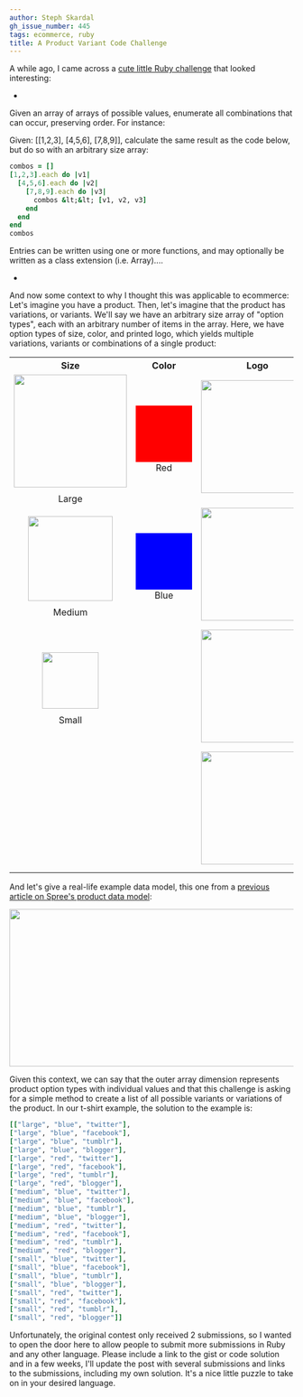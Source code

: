 ```yaml
---
author: Steph Skardal
gh_issue_number: 445
tags: ecommerce, ruby
title: A Product Variant Code Challenge
---
```




A while ago, I came across a [cute little Ruby challenge](http://norbauer.com/notebooks/code/notes/code-challenge-combinations) that looked interesting:

*

Given an array of arrays of possible values, enumerate all combinations that can occur, preserving order. For instance:

Given: [[1,2,3], [4,5,6], [7,8,9]], calculate the same result as the code below, but do so with an arbitrary size array:

```ruby
combos = []
[1,2,3].each do |v1|
  [4,5,6].each do |v2|
    [7,8,9].each do |v3|
      combos &lt;&lt; [v1, v2, v3]
    end
  end
end
combos
```

Entries can be written using one or more functions, and may optionally be written as a class extension (i.e. Array)....

*

And now some context to why I thought this was applicable to ecommerce: Let's imagine you have a product. Then, let's imagine that the product has variations, or variants. We'll say we have an arbitrary size array of "option types", each with an arbitrary number of items in the array. Here, we have option types of size, color, and printed logo, which yields multiple variations, variants or combinations of a single product:

<table cellpadding="10" cellspacing="0" width="100%">
<tbody><tr>
<th align="center" width="33%">Size</th>
<th align="center" width="33%">Color</th>
<th align="center" width="33%">Logo</th>
</tr>
<tr>
<td align="center" width="33%">
<img alt="" border="0" id="BLOGGER_PHOTO_ID_5598028811643117810" src="/blog/2011/04/27/product-variant-code-challenge/image-0.jpeg" style="display:block; margin:0px auto 10px; text-align:center;cursor:pointer; cursor:hand;width:200px;"/>
Large</td>
<td align="center" width="33%">
<div style="background:red;height:100px;width:100px;"> </div>
Red</td>
<td align="center" width="33%">
<img alt="" border="0" id="BLOGGER_PHOTO_ID_5598030265473204450" src="/blog/2011/04/27/product-variant-code-challenge/image-1.jpeg" style="display:block; margin:0px auto 10px;width:200px;"/>
</td>
</tr>
<tr>
<td align="center">
<img alt="" border="0" id="BLOGGER_PHOTO_ID_5598028811643117810" src="/blog/2011/04/27/product-variant-code-challenge/image-0.jpeg" style="display:block; margin:0px auto 10px; text-align:center;cursor:pointer; cursor:hand;width:150px;"/>
Medium</td>
<td align="center">
<div style="background:blue;height:100px;width:100px;"> </div>
Blue</td>
<td align="center">
<img alt="" border="0" id="BLOGGER_PHOTO_ID_5598031461272555154" src="/blog/2011/04/27/product-variant-code-challenge/image-3.jpeg" style="display:block; margin:0px auto 10px;width:200px;"/>
</td>
</tr>
<tr>
<td align="center">
<img alt="" border="0" id="BLOGGER_PHOTO_ID_5598028811643117810" src="/blog/2011/04/27/product-variant-code-challenge/image-0.jpeg" style="display:block;margin:0px auto 10px;width:100px;"/>
Small</td>
<td></td>
<td align="center"><img alt="" border="0" id="BLOGGER_PHOTO_ID_5598030258808542178" src="/blog/2011/04/27/product-variant-code-challenge/image-5.png" style="display:block; margin:0px auto 10px;width:200px;"/></td>
</tr>
<tr>
<td></td>
<td></td>
<td align="center"><img alt="" border="0" id="BLOGGER_PHOTO_ID_5598030266039686082" src="/blog/2011/04/27/product-variant-code-challenge/image-6.jpeg" style="display:block; margin:0px auto 10px;width:200px;"/></td>
</tr>
</tbody></table>

And let's give a real-life example data model, this one from a [previous article on Spree's product data model](http://blog.endpoint.com/2010/07/spree-sample-product-data.html):

<img alt="" border="0" id="BLOGGER_PHOTO_ID_5598028813657050850" src="/blog/2011/04/27/product-variant-code-challenge/image-7.png" style="display:block; margin:0px auto 10px; text-align:center;cursor:pointer; cursor:hand;width: 537px; height: 279px;"/>

Given this context, we can say that the outer array dimension represents product option types with individual values and that this challenge is asking for a simple method to create a list of all possible variants or variations of the product. In our t-shirt example, the solution to the example is:

```ruby
[["large", "blue", "twitter"],
["large", "blue", "facebook"],
["large", "blue", "tumblr"],
["large", "blue", "blogger"],
["large", "red", "twitter"],
["large", "red", "facebook"],
["large", "red", "tumblr"],
["large", "red", "blogger"],
["medium", "blue", "twitter"],
["medium", "blue", "facebook"],
["medium", "blue", "tumblr"],
["medium", "blue", "blogger"],
["medium", "red", "twitter"],
["medium", "red", "facebook"],
["medium", "red", "tumblr"],
["medium", "red", "blogger"],
["small", "blue", "twitter"],
["small", "blue", "facebook"],
["small", "blue", "tumblr"],
["small", "blue", "blogger"],
["small", "red", "twitter"],
["small", "red", "facebook"],
["small", "red", "tumblr"],
["small", "red", "blogger"]]
```

Unfortunately, the original contest only received 2 submissions, so I wanted to open the door here to allow people to submit more submissions in Ruby and any other language. Please include a link to the gist or code solution and in a few weeks, I'll update the post with several submissions and links to the submissions, including my own solution. It's a nice little puzzle to take on in your desired language.


